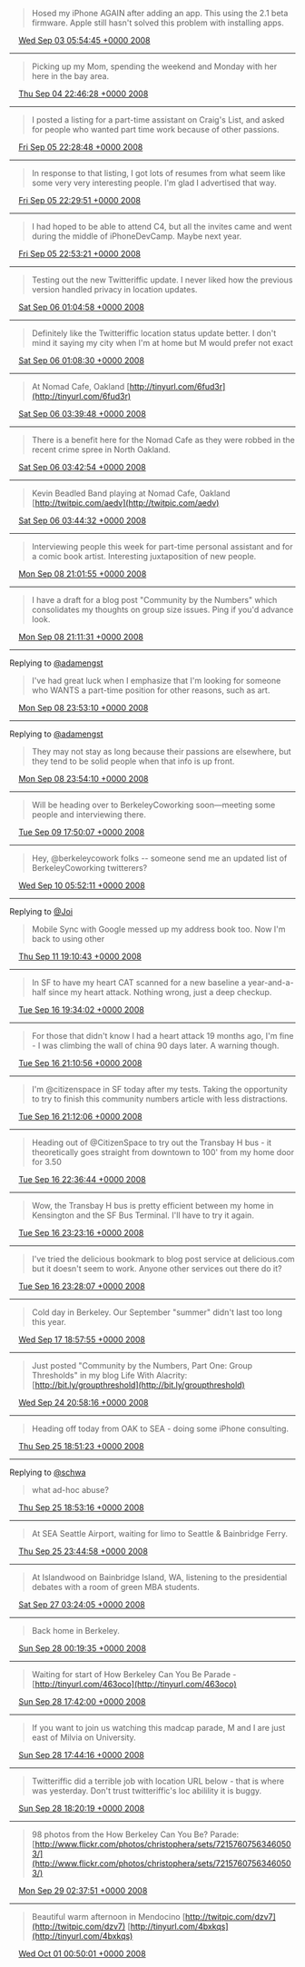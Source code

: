 > Hosed my iPhone AGAIN after adding an app. This using the 2.1 beta firmware. Apple still hasn't solved this problem with installing apps.

<img src="../../media/tweet.ico" width="12" /> [Wed Sep 03 05:54:45 +0000 2008](https://twitter.com/ChristopherA/status/907760797)

----

> Picking up my Mom, spending the weekend and Monday with her here in the bay area.

<img src="../../media/tweet.ico" width="12" /> [Thu Sep 04 22:46:28 +0000 2008](https://twitter.com/ChristopherA/status/909981308)

----

> I posted a listing for a part-time assistant on Craig's List, and asked for people who wanted part time work because of other passions.

<img src="../../media/tweet.ico" width="12" /> [Fri Sep 05 22:28:48 +0000 2008](https://twitter.com/ChristopherA/status/911266567)

----

> In response to that listing, I got lots of resumes from what seem like some very very interesting people. I'm glad I advertised that way.

<img src="../../media/tweet.ico" width="12" /> [Fri Sep 05 22:29:51 +0000 2008](https://twitter.com/ChristopherA/status/911267481)

----

> I had hoped to be able to attend C4, but all the invites came and went during the middle of iPhoneDevCamp. Maybe next year.

<img src="../../media/tweet.ico" width="12" /> [Fri Sep 05 22:53:21 +0000 2008](https://twitter.com/ChristopherA/status/911287716)

----

> Testing out the new Twitteriffic update. I never liked how the previous version handled privacy in location updates.

<img src="../../media/tweet.ico" width="12" /> [Sat Sep 06 01:04:58 +0000 2008](https://twitter.com/ChristopherA/status/911393426)

----

> Definitely like the Twitteriffic location status update better. I don't mind it saying my city when I'm at home but M would prefer not exact

<img src="../../media/tweet.ico" width="12" /> [Sat Sep 06 01:08:30 +0000 2008](https://twitter.com/ChristopherA/status/911396175)

----

> At Nomad Cafe, Oakland  [http://tinyurl.com/6fud3r](http://tinyurl.com/6fud3r)

<img src="../../media/tweet.ico" width="12" /> [Sat Sep 06 03:39:48 +0000 2008](https://twitter.com/ChristopherA/status/911511113)

----

> There is a benefit here for the Nomad Cafe as they were robbed in the recent crime spree in North Oakland.

<img src="../../media/tweet.ico" width="12" /> [Sat Sep 06 03:42:54 +0000 2008](https://twitter.com/ChristopherA/status/911513192)

----

> Kevin Beadled Band playing at Nomad Cafe, Oakland [http://twitpic.com/aedv](http://twitpic.com/aedv)

<img src="../../media/tweet.ico" width="12" /> [Sat Sep 06 03:44:32 +0000 2008](https://twitter.com/ChristopherA/status/911514321)

----

> Interviewing people this week for part-time personal assistant and for a comic book artist. Interesting juxtaposition of new people.

<img src="../../media/tweet.ico" width="12" /> [Mon Sep 08 21:01:55 +0000 2008](https://twitter.com/ChristopherA/status/914296852)

----

> I have a draft for a blog post "Community by the Numbers" which consolidates my thoughts on group size issues. Ping if you'd advance look.

<img src="../../media/tweet.ico" width="12" /> [Mon Sep 08 21:11:31 +0000 2008](https://twitter.com/ChristopherA/status/914306560)

----

Replying to [@adamengst](https://twitter.com/adamengst/status/914412412)

> I've had great luck when I emphasize that I'm looking for someone who WANTS a part-time position for other reasons, such as art.

<img src="../../media/tweet.ico" width="12" /> [Mon Sep 08 23:53:10 +0000 2008](https://twitter.com/ChristopherA/status/914454790)

----

Replying to [@adamengst](https://twitter.com/adamengst/status/914412412)

> They may not stay as long because their passions are elsewhere, but they tend to be solid people when that info is up front.

<img src="../../media/tweet.ico" width="12" /> [Mon Sep 08 23:54:10 +0000 2008](https://twitter.com/ChristopherA/status/914455698)

----

> Will be heading over to BerkeleyCoworking soon—meeting some people and interviewing there.

<img src="../../media/tweet.ico" width="12" /> [Tue Sep 09 17:50:07 +0000 2008](https://twitter.com/ChristopherA/status/915365413)

----

> Hey, @berkeleycowork folks -- someone send me an updated list of BerkeleyCoworking twitterers?

<img src="../../media/tweet.ico" width="12" /> [Wed Sep 10 05:52:11 +0000 2008](https://twitter.com/ChristopherA/status/916057972)

----

Replying to [@Joi](https://twitter.com/Joi/status/917171104)

> Mobile Sync with Google messed up my address book too. Now I'm back to using other

<img src="../../media/tweet.ico" width="12" /> [Thu Sep 11 19:10:43 +0000 2008](https://twitter.com/ChristopherA/status/917998447)

----

> In SF to have my heart CAT scanned for a new baseline a year-and-a-half since my heart attack. Nothing wrong, just a deep checkup.

<img src="../../media/tweet.ico" width="12" /> [Tue Sep 16 19:34:02 +0000 2008](https://twitter.com/ChristopherA/status/923731267)

----

> For those that didn't know I had a heart attack 19 months ago, I'm fine - I was climbing the wall of china 90 days later. A warning though.

<img src="../../media/tweet.ico" width="12" /> [Tue Sep 16 21:10:56 +0000 2008](https://twitter.com/ChristopherA/status/923830078)

----

> I'm @citizenspace in SF today after my tests. Taking the opportunity to try to finish this community numbers article with less distractions.

<img src="../../media/tweet.ico" width="12" /> [Tue Sep 16 21:12:06 +0000 2008](https://twitter.com/ChristopherA/status/923831248)

----

> Heading out of @CitizenSpace to try out the Transbay H bus - it theoretically goes straight from downtown to 100' from my home door for 3.50

<img src="../../media/tweet.ico" width="12" /> [Tue Sep 16 22:36:44 +0000 2008](https://twitter.com/ChristopherA/status/923913985)

----

> Wow, the Transbay H bus is pretty efficient between my home in Kensington and the SF Bus Terminal. I'll have to try it again.

<img src="../../media/tweet.ico" width="12" /> [Tue Sep 16 23:23:16 +0000 2008](https://twitter.com/ChristopherA/status/923956430)

----

> I've tried the delicious bookmark to blog post service at delicious.com but it doesn't seem to work. Anyone other services out there do it?

<img src="../../media/tweet.ico" width="12" /> [Tue Sep 16 23:28:07 +0000 2008](https://twitter.com/ChristopherA/status/923960727)

----

> Cold day in Berkeley. Our September "summer" didn't last too long this year.

<img src="../../media/tweet.ico" width="12" /> [Wed Sep 17 18:57:55 +0000 2008](https://twitter.com/ChristopherA/status/924986780)

----

> Just posted &quot;Community by the Numbers, Part One: Group Thresholds&quot; in my blog Life With Alacrity: [http://bit.ly/groupthreshold](http://bit.ly/groupthreshold)

<img src="../../media/tweet.ico" width="12" /> [Wed Sep 24 20:58:16 +0000 2008](https://twitter.com/ChristopherA/status/933510218)

----

> Heading off today from OAK to SEA - doing some iPhone consulting.

<img src="../../media/tweet.ico" width="12" /> [Thu Sep 25 18:51:23 +0000 2008](https://twitter.com/ChristopherA/status/934735905)

----

Replying to [@schwa](https://twitter.com/@schwa/status/934731224)

> what ad-hoc abuse?

<img src="../../media/tweet.ico" width="12" /> [Thu Sep 25 18:53:16 +0000 2008](https://twitter.com/ChristopherA/status/934738098)

----

> At SEA Seattle Airport, waiting for limo to Seattle & Bainbridge Ferry.

<img src="../../media/tweet.ico" width="12" /> [Thu Sep 25 23:44:58 +0000 2008](https://twitter.com/ChristopherA/status/935038663)

----

> At Islandwood on Bainbridge Island, WA, listening to the presidential debates with a room of green MBA students.

<img src="../../media/tweet.ico" width="12" /> [Sat Sep 27 03:24:05 +0000 2008](https://twitter.com/ChristopherA/status/936729520)

----

> Back home in Berkeley.

<img src="../../media/tweet.ico" width="12" /> [Sun Sep 28 00:19:35 +0000 2008](https://twitter.com/ChristopherA/status/937614709)

----

> Waiting for start of How Berkeley Can You Be Parade -  
>  [http://tinyurl.com/463oco](http://tinyurl.com/463oco)

<img src="../../media/tweet.ico" width="12" /> [Sun Sep 28 17:42:00 +0000 2008](https://twitter.com/ChristopherA/status/938287393)

----

> If you want to join us watching this madcap parade, M and I are just east of Milvia on University.

<img src="../../media/tweet.ico" width="12" /> [Sun Sep 28 17:44:16 +0000 2008](https://twitter.com/ChristopherA/status/938289125)

----

> Twitteriffic did a terrible job with location URL below - that is where was yesterday. Don't trust twitteriffic's loc abilility it is buggy.

<img src="../../media/tweet.ico" width="12" /> [Sun Sep 28 18:20:19 +0000 2008](https://twitter.com/ChristopherA/status/938318743)

----

> 98 photos from the How Berkeley Can You Be? Parade: [http://www.flickr.com/photos/christophera/sets/72157607563460503/](http://www.flickr.com/photos/christophera/sets/72157607563460503/)

<img src="../../media/tweet.ico" width="12" /> [Mon Sep 29 02:37:51 +0000 2008](https://twitter.com/ChristopherA/status/938725467)

----

> Beautiful warm afternoon in Mendocino [http://twitpic.com/dzv7](http://twitpic.com/dzv7)   [http://tinyurl.com/4bxkqs](http://tinyurl.com/4bxkqs)

<img src="../../media/tweet.ico" width="12" /> [Wed Oct 01 00:50:01 +0000 2008](https://twitter.com/ChristopherA/status/941294687)